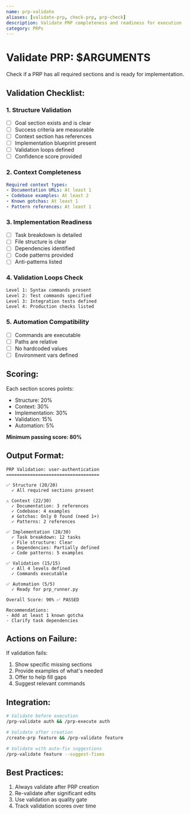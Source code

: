 ```yaml
---
name: prp-validate
aliases: [validate-prp, check-prp, prp-check]
description: Validate PRP completeness and readiness for execution
category: PRPs
---
```


# Validate PRP: $ARGUMENTS

Check if a PRP has all required sections and is ready for implementation.

## Validation Checklist:

### 1. Structure Validation
- [ ] Goal section exists and is clear
- [ ] Success criteria are measurable
- [ ] Context section has references
- [ ] Implementation blueprint present
- [ ] Validation loops defined
- [ ] Confidence score provided

### 2. Context Completeness
```yaml
Required context types:
- Documentation URLs: At least 1
- Codebase examples: At least 2
- Known gotchas: At least 1
- Pattern references: At least 1
```

### 3. Implementation Readiness
- [ ] Task breakdown is detailed
- [ ] File structure is clear
- [ ] Dependencies identified
- [ ] Code patterns provided
- [ ] Anti-patterns listed

### 4. Validation Loops Check
```bash
Level 1: Syntax commands present
Level 2: Test commands specified
Level 3: Integration tests defined
Level 4: Production checks listed
```

### 5. Automation Compatibility
- [ ] Commands are executable
- [ ] Paths are relative
- [ ] No hardcoded values
- [ ] Environment vars defined

## Scoring:

Each section scores points:
- Structure: 20%
- Context: 30%
- Implementation: 30%
- Validation: 15%
- Automation: 5%

**Minimum passing score: 80%**

## Output Format:

```
PRP Validation: user-authentication
===================================

✅ Structure (20/20)
  ✓ All required sections present
  
⚠️ Context (22/30)
  ✓ Documentation: 3 references
  ✓ Codebase: 4 examples
  ✗ Gotchas: Only 0 found (need 1+)
  ✓ Patterns: 2 references

✅ Implementation (28/30)
  ✓ Task breakdown: 12 tasks
  ✓ File structure: Clear
  ⚠️ Dependencies: Partially defined
  ✓ Code patterns: 5 examples

✅ Validation (15/15)
  ✓ All 4 levels defined
  ✓ Commands executable

✅ Automation (5/5)
  ✓ Ready for prp_runner.py

Overall Score: 90% ✅ PASSED

Recommendations:
- Add at least 1 known gotcha
- Clarify task dependencies
```

## Actions on Failure:

If validation fails:
1. Show specific missing sections
2. Provide examples of what's needed
3. Offer to help fill gaps
4. Suggest relevant commands

## Integration:

```bash
# Validate before execution
/prp-validate auth && /prp-execute auth

# Validate after creation
/create-prp feature && /prp-validate feature

# Validate with auto-fix suggestions
/prp-validate feature --suggest-fixes
```

## Best Practices:

1. Always validate after PRP creation
2. Re-validate after significant edits
3. Use validation as quality gate
4. Track validation scores over time
